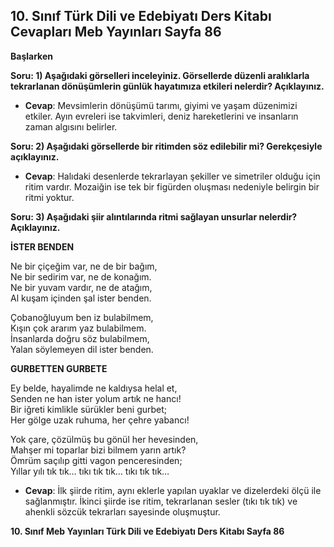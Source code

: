 ## 10. Sınıf Türk Dili ve Edebiyatı Ders Kitabı Cevapları Meb Yayınları Sayfa 86

**Başlarken**

**Soru: 1) Aşağıdaki görselleri inceleyiniz. Görsellerde düzenli aralıklarla tekrarlanan dönüşümlerin günlük hayatımıza etkileri nelerdir? Açıklayınız.**

* **Cevap**: Mevsimlerin dönüşümü tarımı, giyimi ve yaşam düzenimizi etkiler. Ayın evreleri ise takvimleri, deniz hareketlerini ve insanların zaman algısını belirler.

**Soru: 2) Aşağıdaki görsellerde bir ritimden söz edilebilir mi? Gerekçesiyle açıklayınız.**

* **Cevap**: Halıdaki desenlerde tekrarlayan şekiller ve simetriler olduğu için ritim vardır. Mozaiğin ise tek bir figürden oluşması nedeniyle belirgin bir ritmi yoktur.

**Soru: 3) Aşağıdaki şiir alıntılarında ritmi sağlayan unsurlar nelerdir? Açıklayınız.**

**İSTER BENDEN**

Ne bir çiçeğim var, ne de bir bağım,  
 Ne bir sedirim var, ne de konağım.  
 Ne bir yuvam vardır, ne de atağım,  
 Al kuşam içinden şal ister benden.

Çobanoğluyum ben iz bulabilmem,  
 Kışın çok ararım yaz bulabilmem.  
 İnsanlarda doğru söz bulabilmem,  
 Yalan söylemeyen dil ister benden.

**GURBETTEN GURBETE**

Ey belde, hayalimde ne kaldıysa helal et,  
 Senden ne han ister yolum artık ne hancı!  
 Bir iğreti kimlikle sürükler beni gurbet;  
 Her gölge uzak ruhuma, her çehre yabancı!

Yok çare, çözülmüş bu gönül her hevesinden,  
 Mahşer mi toparlar bizi bilmem yarın artık?  
 Ömrüm saçılıp gitti vagon penceresinden;  
 Yıllar yılı tık tık… tıkı tık tık… tıkı tık tık…

* **Cevap**: İlk şiirde ritim, aynı eklerle yapılan uyaklar ve dizelerdeki ölçü ile sağlanmıştır. İkinci şiirde ise ritim, tekrarlanan sesler (tıkı tık tık) ve ahenkli sözcük tekrarları sayesinde oluşmuştur.

**10. Sınıf Meb Yayınları Türk Dili ve Edebiyatı Ders Kitabı Sayfa 86**